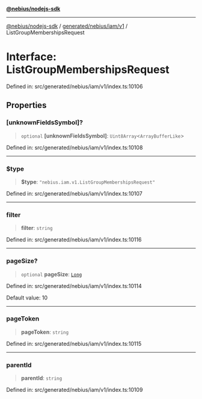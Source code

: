 [**@nebius/nodejs-sdk**](../../../../../README.md)

***

[@nebius/nodejs-sdk](../../../../../README.md) / [generated/nebius/iam/v1](../README.md) / ListGroupMembershipsRequest

# Interface: ListGroupMembershipsRequest

Defined in: src/generated/nebius/iam/v1/index.ts:10106

## Properties

### \[unknownFieldsSymbol\]?

> `optional` **\[unknownFieldsSymbol\]**: `Uint8Array`\<`ArrayBufferLike`\>

Defined in: src/generated/nebius/iam/v1/index.ts:10108

***

### $type

> **$type**: `"nebius.iam.v1.ListGroupMembershipsRequest"`

Defined in: src/generated/nebius/iam/v1/index.ts:10107

***

### filter

> **filter**: `string`

Defined in: src/generated/nebius/iam/v1/index.ts:10116

***

### pageSize?

> `optional` **pageSize**: [`Long`](../../../../../runtime/protos/core/classes/Long.md)

Defined in: src/generated/nebius/iam/v1/index.ts:10114

Default value: 10

***

### pageToken

> **pageToken**: `string`

Defined in: src/generated/nebius/iam/v1/index.ts:10115

***

### parentId

> **parentId**: `string`

Defined in: src/generated/nebius/iam/v1/index.ts:10109
